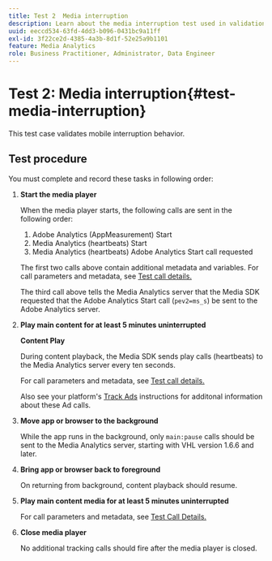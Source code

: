 ```yaml
---
title: Test 2  Media interruption
description: Learn about the media interruption test used in validation.
uuid: eeccd534-63fd-4dd3-b096-0431bc9a11ff
exl-id: 3f22ce2d-4385-4a3b-8d1f-52e25a9b1101
feature: Media Analytics
role: Business Practitioner, Administrator, Data Engineer
---
```

# Test 2: Media interruption{#test-media-interruption}

This test case validates mobile interruption behavior.

## Test procedure

You must complete and record these tasks in following order:

1. **Start the media player**

    When the media player starts, the following calls are sent in the following order:

    1. Adobe Analytics (AppMeasurement) Start
    1. Media Analytics (heartbeats) Start
    1. Media Analytics (heartbeats) Adobe Analytics Start call requested

    The first two calls above contain additional metadata and variables. For call parameters and metadata, see [Test call details.](/help/sdk-implement/validation/test-call-details.md#start-the-media-player)

    The third call above tells the Media Analytics server that the Media SDK requested that the Adobe Analytics Start call (`pev2=ms_s`) be sent to the Adobe Analytics server.

1. **Play main content for at least 5 minutes uninterrupted**

    **Content Play**

    During content playback, the Media SDK sends play calls (heartbeats) to the Media Analytics server every ten seconds.

    For call parameters and metadata, see [Test call details.](/help/sdk-implement/validation/test-call-details.md#play-main-content)

    Also see your platform's [Track Ads](/help/sdk-implement/track-ads/track-ads-overview.md) instructions for additonal information about these Ad calls.

1. **Move app or browser to the background**

    While the app runs in the background, only `main:pause` calls should be sent to the Media Analytics server, starting with VHL version 1.6.6 and later.

1. **Bring app or browser back to foreground**

    On returning from background, content playback should resume.

1. **Play main content media for at least 5 minutes uninterrupted**

    For call parameters and metadata, see [Test Call Details.](/help/sdk-implement/validation/test-call-details.md#play-main-content)

1. **Close media player**

    No additional tracking calls should fire after the media player is closed.
